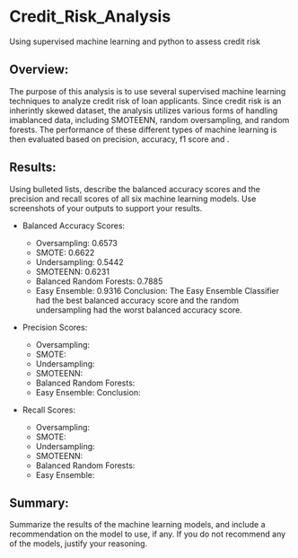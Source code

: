 # Credit_Risk_Analysis
Using supervised machine learning and python to assess credit risk

## Overview: 
The purpose of this analysis is to use several supervised machine learning techniques to analyze credit risk of loan applicants. Since credit risk is an inherintly skewed dataset, the analysis utilizes various forms of handling imablanced data, including SMOTEENN, random oversampling, and random forests. The performance of these different types of machine learning is then evaluated based on precision, accuracy, f1 score and .

## Results: 
Using bulleted lists, describe the balanced accuracy scores and the precision and recall scores of all six machine learning models. Use screenshots of your outputs to support your results.
- Balanced Accuracy Scores:
  - Oversampling: 0.6573
  - SMOTE: 0.6622
  - Undersampling: 0.5442
  - SMOTEENN: 0.6231
  - Balanced Random Forests: 0.7885
  - Easy Ensemble: 0.9316
Conclusion: The Easy Ensemble Classifier had the best balanced accuracy score and the random undersampling had the worst balanced accuracy score.

- Precision Scores:
  - Oversampling: 
  - SMOTE: 
  - Undersampling: 
  - SMOTEENN: 
  - Balanced Random Forests: 
  - Easy Ensemble:
Conclusion:

- Recall Scores:
  - Oversampling: 
  - SMOTE: 
  - Undersampling: 
  - SMOTEENN: 
  - Balanced Random Forests: 
  - Easy Ensemble:

## Summary: 
Summarize the results of the machine learning models, and include a recommendation on the model to use, if any. If you do not recommend any of the models, justify your reasoning.
